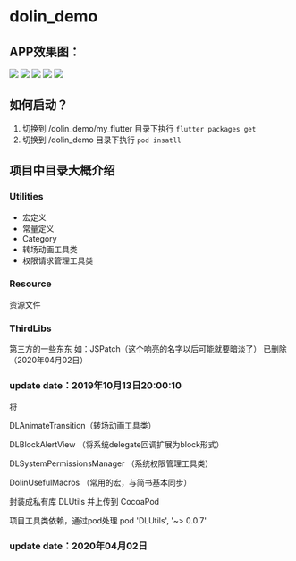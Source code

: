 # dolin_demo
## APP效果图：
![](https://github.com/liaoshaolim/dolin_demo/raw/master/Screen/dolin1vc.png)
![](https://github.com/liaoshaolim/dolin_demo/raw/master/Screen/dolin2vc.png)
![](https://github.com/liaoshaolim/dolin_demo/raw/master/Screen/dolin3vc.png)
![](https://github.com/liaoshaolim/dolin_demo/raw/master/Screen/dolin4vc.png)
![](https://github.com/liaoshaolim/dolin_demo/raw/master/Screen/flutter_bubble.png)

## 如何启动？
1. 切换到 /dolin_demo/my_flutter 目录下执行
        ```
        flutter packages get
        ```
2.  切换到 /dolin_demo 目录下执行
        ```
        pod insatll
        ```

## 项目中目录大概介绍
### Utilities
 * 宏定义
 * 常量定义
 * Category
 * 转场动画工具类
 * 权限请求管理工具类

### Resource
资源文件

### ThirdLibs
第三方的一些东东
如：JSPatch（这个响亮的名字以后可能就要暗淡了）
已删除（2020年04月02日）

### update date：2019年10月13日20:00:10
将 

DLAnimateTransition（转场动画工具类）

DLBlockAlertView （将系统delegate回调扩展为block形式）

DLSystemPermissionsManager （系统权限管理工具类）

DolinUsefulMacros （常用的宏，与简书基本同步）

封装成私有库 DLUtils 并上传到 CocoaPod

项目工具类依赖，通过pod处理 pod 'DLUtils', '~> 0.0.7'

### update date：2020年04月02日
